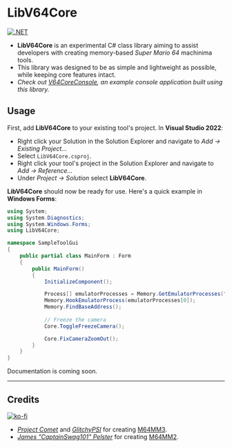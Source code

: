 # LibV64Core

[![.NET](https://github.com/Llennpie/LibV64Core/actions/workflows/dotnet.yml/badge.svg)](https://github.com/Llennpie/LibV64Core/actions/workflows/dotnet.yml)

- **LibV64Core** is an experimental C# class library aiming to assist developers with creating memory-based *Super Mario 64* machinima tools.
- This library was designed to be as simple and lightweight as possible, while keeping core features intact.
- *Check out [V64CoreConsole](https://github.com/Llennpie/V64CoreConsole), an example console application built using this library.*

## Usage

First, add **LibV64Core** to your existing tool's project. In **Visual Studio 2022**:
- Right click your Solution in the Solution Explorer and navigate to *Add -> Existing Project...*
- Select `LibV64Core.csproj`.
- Right click your tool's project in the Solution Explorer and navigate to *Add -> Reference...*
- Under *Project -> Solution* select **LibV64Core**.

**LibV64Core** should now be ready for use. Here's a quick example in **Windows Forms**:

```csharp
using System;
using System.Diagnostics;
using System.Windows.Forms;
using LibV64Core;

namespace SampleToolGui
{
    public partial class MainForm : Form
    {
        public MainForm()
        {
            InitializeComponent();

            Process[] emulatorProcesses = Memory.GetEmulatorProcesses("Project64");
            Memory.HookEmulatorProcess(emulatorProcesses[0]);
            Memory.FindBaseAddress();
            
            // Freeze the camera
            Core.ToggleFreezeCamera();

            Core.FixCameraZoomOut();
        }
    }
}
```

Documentation is coming soon.

---

## Credits

[![ko-fi](https://ko-fi.com/img/githubbutton_sm.svg)](https://ko-fi.com/J3J05B5WR)

- *[Project Comet](https://github.com/projectcomet64)* and *[GlitchyPSI](https://github.com/GlitchyPSIX)* for creating [M64MM3](https://github.com/projectcomet64/M64MM).
- *[James "CaptainSwag101" Pelster](https://github.com/jpmac26)* for creating [M64MM2](https://github.com/jpmac26/M64MM2).
